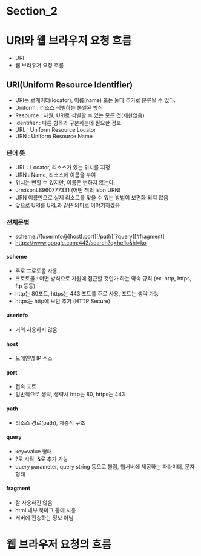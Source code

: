 # Section_2

# URI와 웹 브라우저 요청 흐름
- URI
- 웹 브라우저 요청 흐름

## URI(Uniform Resource Identifier)
- URI는 로케이터(locator), 이름(name) 또는 둘다 추가로 분류될 수 있다.
- Uniform : 리소스 식별하는 통일된 방식
- Resource : 자원, URI로 식별할 수 있는 모든 것(제한없음)
- Identifier : 다른 항목과 구분하는데 필요한 정보
- URL : Uniform Resource Locator
- URN : Uniform Resource Name

### 단어 뜻
- URL : Locator, 리소스가 있는 위치를 지정
- URN : Name, 리소스에 이름을 부여
- 위치는 변할 수 있지만, 이름은 변하지 않는다.
- urn:isbnL8960777331 (어떤 책의 isbn URN)
- URN 이름만으로 실제 리소르를 찾을 수 있는 방법이 보편화 되지 않음
- 앞으로 URI를 URL과 같은 의미로 이야기하겠음

### 전체문법
- scheme://[userinfo@]host[:port][/path][?query][#fragment] 
- https://www.google.com:443/search?q=hello&hl=ko

#### scheme
- 주로 프로토콜 사용
- 프로토콜 : 어떤 방식으로 자원에 접근할 것인가 하는 약속 규칙 (ex. http, https, ftp 등등)
- http는 80포트, https는 443 포트를 주로 사용, 포트는 생략 가능
- https는 http에 보안 추가 (HTTP Secure)

#### userinfo
- 거의 사용하지 않음

#### host
- 도메인명 IP 주소

#### port
- 접속 포트
- 일반적으로 생략, 생략시 http는 80, https는 443

#### path
- 리소스 경로(path), 계층적 구조

#### query
- key=value 형태
- ?로 시작, &로 추가 가능
- query parameter, query string 등으로 불림, 웹서버에 제공하는 파라미터, 문자 형태

#### fragment
- 잘 사용하진 않음
- html 내부 북마크 등에 사용
- 서버에 전송하는 정보 아님



# 웹 브라우저 요청의 흐름







